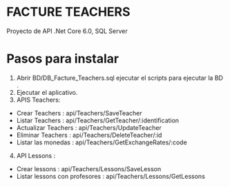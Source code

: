 # FACTURE TEACHERS

Proyecto de API .Net Core 6.0, SQL Server

# Pasos para instalar
1. Abrir  BD/DB_Facture_Teachers.sql ejecutar el scripts para ejecutar la BD .
2. Ejecutar el aplicativo.
3. APIS Teachers:
- Crear Teachers : api/Teachers/SaveTeacher
- Listar Teachers : api/Teachers/GetTeacher/:identification
- Actualizar Teachers : api/Teachers/UpdateTeacher
- Eliminar Teachers : api/Teachers/DeleteTeacher/:id
- Listar las monedas : api/Teachers/GetExchangeRates/:code
4. API Lessons :
- Crear lessons : api/Teachers/Lessons/SaveLesson
- Listar lessons con profesores : api/Teachers/Lessons/GetLessons

